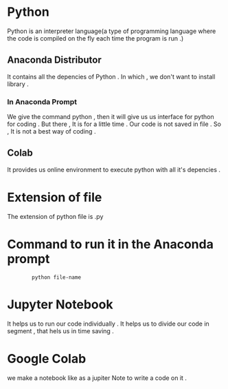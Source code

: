 # Python
Python is an interpreter language(a type of programming language where the code is compiled on the fly each time the program is run .)
## Anaconda Distributor 
It contains all the depencies of Python . In which , we don't want to install library . 
### In Anaconda Prompt
We give the command python , then it will give us us interface for python for coding . But there , It is for a little time . Our code is not saved in file . So , It is not a best way of coding .
## Colab
It provides us online environment to execute python with all it's depencies . 
# Extension of file
The extension of python file is .py 
# Command to run it in the Anaconda prompt 
            python file-name

# Jupyter Notebook 
It helps us to run our code individually . It helps us to divide our code in segment , that hels us in time saving .  
# Google Colab 
we make a notebook like as a jupiter Note to write a code on it . 
     